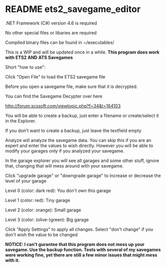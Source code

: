 # README ets2_savegame_editor

.NET Framework (C#) version 4.6 is required

No other special files or libaries are required

Compiled binary files can be found in ~/executables/


This is a WIP and will be updated once in a while. **This program does work with ETS2 AND ATS Savegames**


Short "how to use":

Click "Open File" to load the ETS2 savegame file

Before you open a savegame file, make sure that it is decrypted.

You can find the Savegame Decypter over here

http://forum.scssoft.com/viewtopic.php?f=34&t=164103


You will be able to create a backup, just enter a filename or create/select it in the Explorer.

If you don't want to create a backup, just leave the textfield empty


Analyze will analyze the savegame data. You can skip this if you are an expert and enter the values to wish directly. However you will be able to modify your garages only if you analyzed your savegame.


In the garage explorer you will see all garages and some other stuff, ignore that, changing that will mess around with your savegame.

Click "upgrade garage" or "downgrade garage" to increase or decrease the level of your garage

Level 0 (color: dark red): You don't own this garage

Level 1 (color: red): Tiny garage

Level 2 (color: orange): Small garage

Level 3 (color: (olive-)green): Big garage


Click "Apply Settings" to apply all changes. Select "don't change" if you don't wish the value to be changed



**NOTICE: I can't gurantee that this program does not mess up your savegame. Use the backup function.
Tests with several of my savegames were working fine, yet there are still a few minor issues that might mess with it.**
